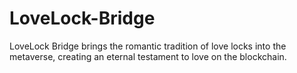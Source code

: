 # LoveLock-Bridge
LoveLock Bridge brings the romantic tradition of love locks into the metaverse, creating an eternal testament to love on the blockchain. 
